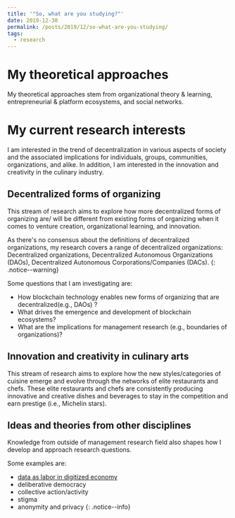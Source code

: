 ```yaml
---
title: '"So, what are you studying?"'
date: 2019-12-30
permalink: /posts/2019/12/so-what-are-you-studying/
tags:
  - research
---
```

My theoretical approaches
======
My theoretical approaches stem from organizational theory & learning, entrepreneurial & platform ecosystems, and social networks.

My current research interests
======
I am interested in the trend of decentralization in various aspects of society and the associated implications for individuals, groups, communities, organizations, and alike. In addition, I am interested in the innovation and creativity in the culinary industry.

Decentralized forms of organizing
------
This stream of research aims to explore how more decentralized forms of organizing are/ will be different from existing forms of organizing when it comes to venture creation, organizational learning, and innovation.

As there's no consensus about the definitions of decentralized organizations, my research covers a range of decentralized organizations: Decentralized organizations, Decentralized Autonomous Organizations (DAOs), Decentralized Autonomous Corporations/Companies (DACs).
{: .notice--warning}

Some questions that I am investigating are:
- How blockchain technology enables new forms of organizing that are decentralized(e.g., DAOs) ?  
- What drives the emergence and development of blockchain ecosystems?
- What are the implications for management research (e.g., boundaries of organizations)?

Innovation and creativity in culinary arts
------
This stream of research aims to explore how the new styles/categories of cuisine emerge and evolve through the networks of elite restaurants and chefs. These elite restaurants and chefs are consistently producing innovative and creative dishes and beverages to stay in the competition and earn prestige (i.e., Michelin stars).

Ideas and theories from other disciplines
----
Knowledge from outside of management research field also shapes how I develop and approach research questions.

Some examples are:
* [data as labor in digitized economy](https://radicalxchange.org/blog/posts/2019-1-5-ydij2t/)
* deliberative democracy
* collective action/activity
* stigma
* anonymity and privacy
{: .notice--info}
